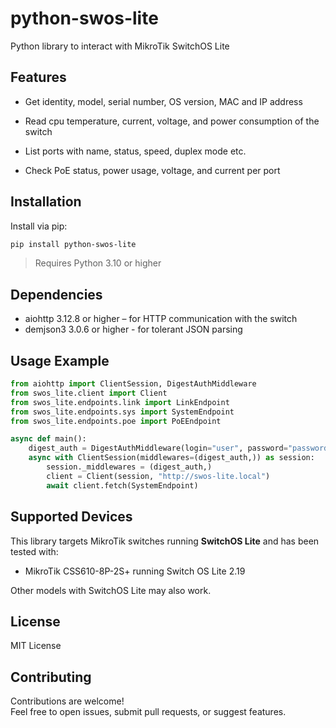 # python-swos-lite
Python library to interact with MikroTik SwitchOS Lite

## Features

- Get identity, model, serial number, OS version, MAC and IP address

- Read cpu temperature, current, voltage, and power consumption of the switch

- List ports with name, status, speed, duplex mode etc.

- Check PoE status, power usage, voltage, and current per port

## Installation

Install via pip:

```bash
pip install python-swos-lite
```

> Requires Python 3.10 or higher

## Dependencies

- aiohttp 3.12.8 or higher – for HTTP communication with the switch
- demjson3 3.0.6 or higher - for tolerant JSON parsing

## Usage Example

```python
from aiohttp import ClientSession, DigestAuthMiddleware
from swos_lite.client import Client
from swos_lite.endpoints.link import LinkEndpoint
from swos_lite.endpoints.sys import SystemEndpoint
from swos_lite.endpoints.poe import PoEEndpoint

async def main():
    digest_auth = DigestAuthMiddleware(login="user", password="password")
    async with ClientSession(middlewares=(digest_auth,)) as session:
        session._middlewares = (digest_auth,)
        client = Client(session, "http://swos-lite.local")
        await client.fetch(SystemEndpoint)
```

## Supported Devices

This library targets MikroTik switches running **SwitchOS Lite** and has been tested with:
- MikroTik CSS610-8P-2S+ running Switch OS Lite 2.19

Other models with SwitchOS Lite may also work.

## License

MIT License

## Contributing

Contributions are welcome!\
Feel free to open issues, submit pull requests, or suggest features.

